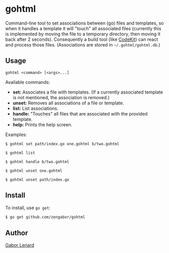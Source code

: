 # gohtml

Command-line tool to set associations between (go) files and templates, so when it handles a template it will "touch" all associated files (currently this is implemented by moving the file to a temporary directory, then moving it back after 2 seconds). Consequently a build tool (like [CodeKit](https://codekitapp.com)) can react and process those files. (Associations are stored in `~/.gohtml/gohtml.db`.)

## Usage

    gohtml <command> [<args>...]

Available commands:

* **set:** Associates a file with templates. (If a currently associated template is not mentioned, the association is removed.)
* **unset:** Removes all associations of a file or template.
* **list:** List associations.
* **handle:** "Touches" all files that are associated with the provided template.
* **help:** Prints the help screen.

Examples:

    $ gohtml set path/index.go one.gohtml b/two.gohtml

    $ gohtml list

    $ gohtml handle b/two.gohtml

    $ gohtml unset one.gohtml
 
    $ gohtml unset path/index.go

## Install

To install, use `go get`:

```bash
$ go get github.com/zengabor/gohtml
```

## Author

[Gabor Lenard](https://github.com/zengabor)
